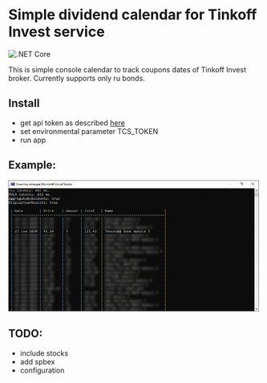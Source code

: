 # Simple dividend calendar for Tinkoff Invest service
![.NET Core](https://github.com/Znakes/DivKa/workflows/.NET%20Core/badge.svg?branch=master)

This is simple console calendar to track coupons dates of Tinkoff Invest broker.
Currently supports only ru bonds.

## Install
* get api token as described [here](https://tinkoffcreditsystems.github.io/invest-openapi/auth/)
* set environmental parameter TCS_TOKEN
* run app

## Example:
<img src="https://github.com/Znakes/DivKa/blob/master/img/example.jpg" width="500" >

## TODO:
* include stocks
* add spbex
* configuration
